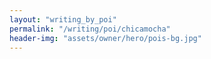 ```yaml
---
layout: "writing_by_poi"
permalink: "/writing/poi/chicamocha"
header-img: "assets/owner/hero/pois-bg.jpg"
---
```

